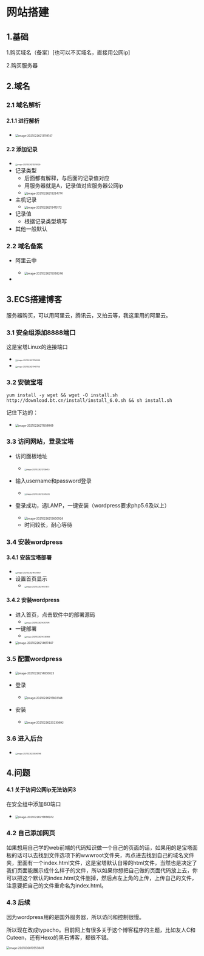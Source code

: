 # 网站搭建

## 1.基础

1.购买域名（备案）[也可以不买域名，直接用公网ip]

2.购买服务器

## 2.域名

### 2.1 域名解析

#### 2.1.1 进行解析

+ <img src="%E7%BD%91%E7%AB%99%E6%90%AD%E5%BB%BA.assets/image-20210226213119747.png" alt="image-20210226213119747" style="zoom:50%;" />

#### 2.2 添加记录

+ <img src="%E7%BD%91%E7%AB%99%E6%90%AD%E5%BB%BA.assets/image-20210226213219529.png" alt="image-20210226213219529" style="zoom:33%;" />
+ 记录类型
  + 后面都有解释，与后面的记录值对应
  + 用服务器就是A，记录值对应服务器公网ip
  + <img src="%E7%BD%91%E7%AB%99%E6%90%AD%E5%BB%BA.assets/image-20210226213254774.png" alt="image-20210226213254774" style="zoom:50%;" />
+ 主机记录
  + <img src="%E7%BD%91%E7%AB%99%E6%90%AD%E5%BB%BA.assets/image-20210226213413172.png" alt="image-20210226213413172" style="zoom:50%;" />
+ 记录值
  + 根据记录类型填写
+ 其他一般默认

### 2.2 域名备案

+ 阿里云中
  + <img src="%E7%BD%91%E7%AB%99%E6%90%AD%E5%BB%BA.assets/image-20210226215058246.png" alt="image-20210226215058246" style="zoom:50%;" />

+ 

## 3.ECS搭建博客

服务器购买，可以用阿里云，腾讯云，又拍云等，我这里用的阿里云。

### 3.1 安全组添加8888端口

这是宝塔Linux的连接端口

+ <img src="%E7%BD%91%E7%AB%99%E6%90%AD%E5%BB%BA.assets/image-20210226211156289.png" alt="image-20210226211156289" style="zoom: 33%;" />
+ <img src="%E7%BD%91%E7%AB%99%E6%90%AD%E5%BB%BA.assets/image-20210226211407133.png" alt="image-20210226211407133" style="zoom:33%;" />

### 3.2 安装宝塔

`yum install -y wget && wget -O install.sh http://download.bt.cn/install/install_6.0.sh && sh install.sh`

记住下边的：

+ <img src="%E7%BD%91%E7%AB%99%E6%90%AD%E5%BB%BA.assets/image-20210226211559949.png" alt="image-20210226211559949" style="zoom: 50%;" />

### 3.3 访问网站，登录宝塔

+ 访问面板地址
  + <img src="%E7%BD%91%E7%AB%99%E6%90%AD%E5%BB%BA.assets/image-20210226212136453.png" alt="image-20210226212136453" style="zoom: 33%;" />

+ 输入username和password登录
  + <img src="%E7%BD%91%E7%AB%99%E6%90%AD%E5%BB%BA.assets/image-20210226212245825.png" alt="image-20210226212245825" style="zoom:33%;" />
+ 登录成功，选LAMP，一键安装（wordpress要求php5.6及以上）
  + <img src="%E7%BD%91%E7%AB%99%E6%90%AD%E5%BB%BA.assets/image-20210226212600924.png" alt="image-20210226212600924" style="zoom:50%;" />
  + 时间较长，耐心等待

### 3.4 安装wordpress

#### 3.4.1 安装宝塔部署

+ <img src="%E7%BD%91%E7%AB%99%E6%90%AD%E5%BB%BA.assets/image-20210226214024307.png" alt="image-20210226214024307" style="zoom:33%;" />
+ 设置首页显示
  + <img src="%E7%BD%91%E7%AB%99%E6%90%AD%E5%BB%BA.assets/image-20210226214157873.png" alt="image-20210226214157873" style="zoom:33%;" />

#### 3.4.2 安装wordpress

+ 进入首页，点击软件中的部署源码
  + <img src="%E7%BD%91%E7%AB%99%E6%90%AD%E5%BB%BA.assets/image-20210226214257974.png" alt="image-20210226214257974" style="zoom:33%;" />
+ 一键部署
  + <img src="%E7%BD%91%E7%AB%99%E6%90%AD%E5%BB%BA.assets/image-20210226214330498.png" alt="image-20210226214330498" style="zoom:33%;" />
+ <img src="%E7%BD%91%E7%AB%99%E6%90%AD%E5%BB%BA.assets/image-20210226214617447.png" alt="image-20210226214617447" style="zoom: 50%;" />

### 3.5 配置wordpress

+ <img src="%E7%BD%91%E7%AB%99%E6%90%AD%E5%BB%BA.assets/image-20210226214830823.png" alt="image-20210226214830823" style="zoom:50%;" />

+ 登录
  + <img src="%E7%BD%91%E7%AB%99%E6%90%AD%E5%BB%BA.assets/image-20210226215803148.png" alt="image-20210226215803148" style="zoom:50%;" />
+ 安装
  + <img src="%E7%BD%91%E7%AB%99%E6%90%AD%E5%BB%BA.assets/image-20210226220230692.png" alt="image-20210226220230692" style="zoom:50%;" />

### 3.6 进入后台

+ <img src="%E7%BD%91%E7%AB%99%E6%90%AD%E5%BB%BA.assets/image-20210226220640748.png" alt="image-20210226220640748" style="zoom: 33%;" />

## 4.问题

#### 4.1 关于访问公网ip无法访问3

在安全组中添加80端口

+ <img src="%E7%BD%91%E7%AB%99%E6%90%AD%E5%BB%BA.assets/image-20210226215656972.png" alt="image-20210226215656972" style="zoom: 50%;" />

  

### 4.2 自己添加网页

如果想用自己学的web前端的代码知识做一个自己的页面的话，如果用的是宝塔面板的话可以去找到文件选项下的wwwroot文件夹，再点进去找到自己的域名文件夹，里面有一个index.html文件，这是宝塔默认自带的html文件，当然也是决定了我们页面能展示成什么样子的文件，所以如果你想把自己做的页面代码放上去，你可以把这个默认的index.html文件删掉，然后点左上角的上传，上传自己的文件，注意要把自己的文件重命名为index.html。

### 4.3 后续

因为wordpress用的是国外服务器，所以访问和控制很慢。

所以现在改成typecho。目前网上有很多关于这个博客程序的主题，比如友人C和Cuteen，还有Hexo的黑石博客，都很不错。

<img src="%E7%BD%91%E7%AB%99%E6%90%AD%E5%BB%BA.assets/image-20210308105538411-1615172606481.png" alt="image-20210308105538411" style="zoom:50%;" />

